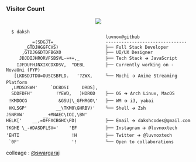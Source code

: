 <h3>Visitor Count</h3>

<p align = "center"><img src = "https://count.getloli.com/get/@:1vnx?theme=rule34" </p></br>

```shell
  $ daksh
               __                     luvnox@github
         _=(SDGJT=_                   -------------------------------
       _GTDJHGGFCVS)                  ├── Full Stack Developer 
      ,GTDJGGDTDFBGX0                 ├── UI/UX Designer
     JDJDIJHRORVFSBSVL-=+=,_          ├── Tech Stack 🡪 JavaScript 
    IJFDUFHJNXIXCDXDSV,  "DEBL        ├── Currently working on - NovaUni (FYP) 
   [LKDSDJTDU=OUSCSBFLD.   '?ZWX,     └── Mochi 🡪 Anime Streaming Platform
  ,LMDSDSWH'     `DCBOSI     DRDS],    
  SDDFDFH'         !YEWD,   )HDROD    ├── OS 🡪 Arch Linux, MacOS 
 !KMDOCG            &GSU|\_GFHRGO\'   ├── WM 🡪 i3, yabai 
 HKLSGP'           __\TKM0\GHRBV)'    └── Shell 🡪 Zsh
JSNRVW'       __+MNAEC\IOI,\BN'        
HELK['    __,=OFFXCBGHC\FD)           ├── Email 🡪 dakshcodes@gmail.com 
?KGHE \_-#DASDFLSV='    'EF           ├── Instagram 🡪 @luvnoxtech
'EHTI                    !H           ├── Twitter 🡪 @luvnoxtech
 `0F'                    '!           └── Open to collaborations 
```

colleage : [@swargaraj](https://github.com/swargaraj)
